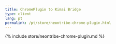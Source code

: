 ```yaml
---
title: ChromePlugin to Kimai Bridge
type: client
lang: pt
permalink: /pt/store/neontribe-chrome-plugin.html
---
```


{% include store/neontribe-chrome-plugin.md %}

